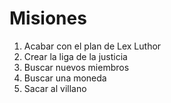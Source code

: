 # Misiones

1. Acabar con el plan de Lex Luthor
2. Crear la liga de la justicia
3. Buscar nuevos miembros
4. Buscar una moneda
5. Sacar al villano